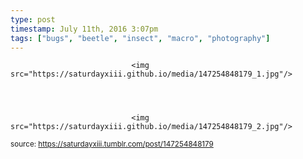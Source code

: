 ```yaml
---
type: post
timestamp: July 11th, 2016 3:07pm
tags: ["bugs", "beetle", "insect", "macro", "photography"]
---
```



                               <img src="https://saturdayxiii.github.io/media/147254848179_1.jpg"/>
                           

                                                                                                                           

                               <img src="https://saturdayxiii.github.io/media/147254848179_2.jpg"/>
                           

                                                                                                            
                
                
                
                
                                
<small>source: https://saturdayxiii.tumblr.com/post/147254848179</small>